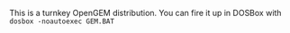 This is a turnkey OpenGEM distribution. You can fire it up in DOSBox with
`dosbox -noautoexec GEM.BAT`
